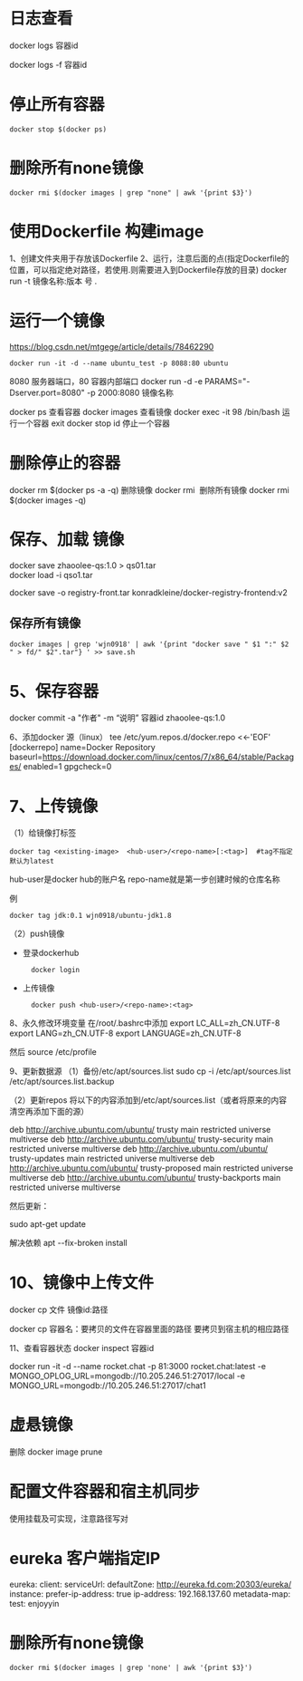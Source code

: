 # 日志查看

docker logs 容器id

docker logs -f 容器id


# 停止所有容器

    docker stop $(docker ps)

# 删除所有none镜像

    docker rmi $(docker images | grep "none" | awk '{print $3}')

# 使用Dockerfile 构建image

1、创建文件夹用于存放该Dockerfile
2、运行，注意后面的点(指定Dockerfile的位置，可以指定绝对路径，若使用.则需要进入到Dockerfile存放的目录)
docker run -t 镜像名称:版本
号 .


# 运行一个镜像
https://blog.csdn.net/mtgege/article/details/78462290
```
docker run -it -d --name ubuntu_test -p 8088:80 ubuntu
```
8080 服务器端口，80 容器内部端口
docker run -d -e PARAMS="-Dserver.port=8080" -p 2000:8080 镜像名称

docker ps    查看容器
docker images     查看镜像
docker exec -it 98 /bin/bash   运行一个容器
exit
docker stop id   停止一个容器



# 删除停止的容器

docker rm $(docker ps -a -q)
删除镜像
docker rmi <image id>
删除所有镜像
docker rmi $(docker images -q)


# 保存、加载 镜像
docker save zhaoolee-qs:1.0 > qs01.tar  
docker load -i qso1.tar

docker save  -o   registry-front.tar    konradkleine/docker-registry-frontend:v2

## 保存所有镜像
```
docker images | grep 'wjn0918' | awk '{print "docker save " $1 ":" $2 " > fd/" $2".tar"} ' >> save.sh
```


# 5、保存容器
docker commit -a "作者" -m “说明” 容器id zhaoolee-qs:1.0



6、添加docker 源（linux）
tee /etc/yum.repos.d/docker.repo <<-'EOF'
[dockerrepo]
name=Docker Repository
baseurl=https://download.docker.com/linux/centos/7/x86_64/stable/Packages/
enabled=1
gpgcheck=0



# 7、上传镜像


（1）给镜像打标签

    docker tag <existing-image>  <hub-user>/<repo-name>[:<tag>]  #tag不指定默认为latest

hub-user是docker hub的账户名
repo-name就是第一步创建时候的仓库名称

例

    docker tag jdk:0.1 wjn0918/ubuntu-jdk1.8 

（2）push镜像
* 登录dockerhub

        docker login 

* 上传镜像

        docker push <hub-user>/<repo-name>:<tag>



8、永久修改环境变量
在/root/.bashrc中添加
export LC_ALL=zh_CN.UTF-8
export LANG=zh_CN.UTF-8
export LANGUAGE=zh_CN.UTF-8

然后
source /etc/profile


9、更新数据源
（1）备份/etc/apt/sources.list
sudo cp -i /etc/apt/sources.list /etc/apt/sources.list.backup


（2）更新repos 
将以下的内容添加到/etc/apt/sources.list（或者将原来的内容清空再添加下面的源）

deb http://archive.ubuntu.com/ubuntu/ trusty main restricted universe multiverse 
deb http://archive.ubuntu.com/ubuntu/ trusty-security main restricted universe multiverse 
deb http://archive.ubuntu.com/ubuntu/ trusty-updates main restricted universe multiverse 
deb http://archive.ubuntu.com/ubuntu/ trusty-proposed main restricted universe multiverse 
deb http://archive.ubuntu.com/ubuntu/ trusty-backports main restricted universe multiverse 


然后更新：

sudo apt-get update



解决依赖
apt --fix-broken install




# 10、镜像中上传文件
docker cp 文件 镜像id:路径


docker cp 容器名：要拷贝的文件在容器里面的路径       要拷贝到宿主机的相应路径 



11、查看容器状态
docker inspect 容器id




docker run -it -d --name rocket.chat -p 81:3000 rocket.chat:latest -e MONGO_OPLOG_URL=mongodb://10.205.246.51:27017/local -e MONGO_URL=mongodb://10.205.246.51:27017/chat1



# 虚悬镜像

删除  docker image  prune




# 配置文件容器和宿主机同步

使用挂载及可实现，注意路径写对



# eureka 客户端指定IP

  eureka:
    client:
      serviceUrl:
        defaultZone: http://eureka.fd.com:20303/eureka/
    instance:
      prefer-ip-address: true
      ip-address: 192.168.137.60
      metadata-map:
        test: enjoyyin

# 删除所有none镜像

    docker rmi $(docker images | grep 'none' | awk '{print $3}')